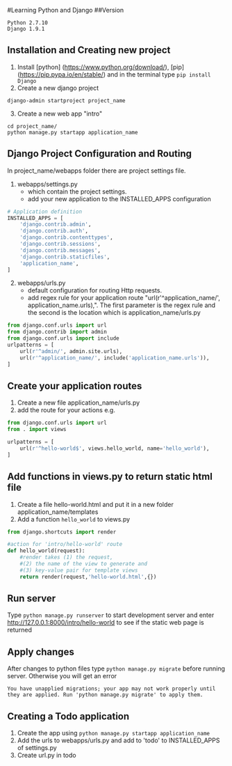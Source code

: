 #Learning Python and Django
##Version
```
Python 2.7.10 
Django 1.9.1
```
## Installation and Creating new project
1. Install [python] (https://www.python.org/download/), [pip] (https://pip.pypa.io/en/stable/) and in the terminal type `pip install Django`
2. Create a new django project 
```shell
django-admin startproject project_name
```
3. Create a new web app "intro"
```shell
cd project_name/
python manage.py startapp application_name
```
## Django Project Configuration and Routing

In project_name/webapps folder there are project settings file.

1. webapps/settings.py 
	* which contain the project settings.
	* add your new application to the INSTALLED_APPS configuration
```python
# Application definition
INSTALLED_APPS = [
    'django.contrib.admin',
    'django.contrib.auth',
    'django.contrib.contenttypes',
    'django.contrib.sessions',
    'django.contrib.messages',
    'django.contrib.staticfiles',
    'application_name',
]
```
2. webapps/urls.py 
	* default configuration for routing Http requests.
	* add regex rule for your application route "url(r'^application_name/', application_name.urls),". The first parameter is the regex rule and the second is the location which is application_name/urls.py
```python
from django.conf.urls import url
from django.contrib import admin
from django.conf.urls import include
urlpatterns = [
    url(r'^admin/', admin.site.urls),
    url(r'^application_name/', include('application_name.urls')),
]

```

## Create your application routes 
1. Create a new file application_name/urls.py
2. add the route for your actions e.g.

```python
from django.conf.urls import url
from . import views

urlpatterns = [
    url(r'^hello-world$', views.hello_world, name='hello_world'),
]
```
## Add functions in views.py to return static html file
1. Create a file hello-world.html and put it in a new folder application_name/templates
2. Add a function `hello_world` to views.py
```python
from django.shortcuts import render

#action for 'intro/hello-world' route
def hello_world(request):
	#render takes (1) the request, 
	#(2) the name of the view to generate and 
	#(3) key-value pair for template views
	return render(request,'hello-world.html',{})
```
## Run server
Type `python manage.py runserver` to start development server and enter http://127.0.0.1:8000/intro/hello-world to see if the static web page is returned

## Apply changes
After changes to python files type `python manage.py migrate` before running server. Otherwise you will get an error
```
You have unapplied migrations; your app may not work properly until they are applied. Run 'python manage.py migrate' to apply them.
```
## Creating a Todo application
1. Create the app using ```python manage.py startapp application_name```
2. Add the urls to webapps/urls.py and add to 'todo' to INSTALLED_APPS of settings.py
3. Create url.py in todo

